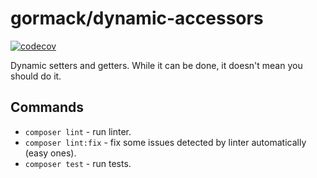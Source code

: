 # gormack/dynamic-accessors

[![codecov](https://codecov.io/github/gormack/dynamic-accessors/branch/master/graph/badge.svg?token=BLCJ4WV25D)](https://codecov.io/github/gormack/dynamic-accessors)

Dynamic setters and getters. While it can be done, it doesn't mean you should do it.

## Commands

- `composer lint` - run linter.
- `composer lint:fix` - fix some issues detected by linter automatically (easy ones).
- `composer test` - run tests.
